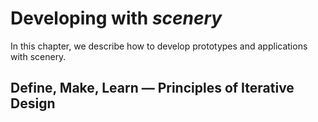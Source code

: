 # Developing with _scenery_



In this chapter, we describe how to develop prototypes and applications with scenery.

## Define, Make, Learn — Principles of Iterative Design



